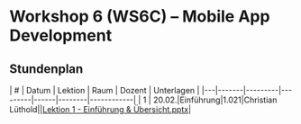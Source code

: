 # Workshop 6 (WS6C) – Mobile App Development

## Stundenplan

| # | Datum | Lektion | Raum | Dozent | Unterlagen |
|---|-------|---------|---------|------|--------|------------|
| 1 | 20.02.|Einführung|1.021|Christian Lüthold||[Lektion 1 - Einführung & Übersicht.pptx](https://github.com/Zuehlke/fhnw-mobile-workshop/blob/master/Lektion%201%20-%20Einf%C3%BChrung%20%26%20%C3%9Cbersicht.pptx)|
